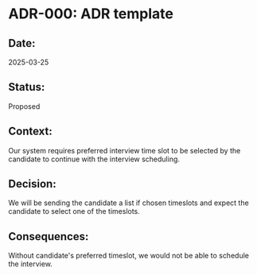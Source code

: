 # ADR-000: ADR template

## Date:
2025-03-25

## Status:
Proposed

## Context:
Our system requires preferred interview time slot to be selected by the candidate to continue with the interview scheduling.

## Decision:
We will be sending the candidate a list if chosen timeslots and expect the candidate to select one of the timeslots.

## Consequences:
Without candidate's preferred timeslot, we would not be able to schedule the interview.
